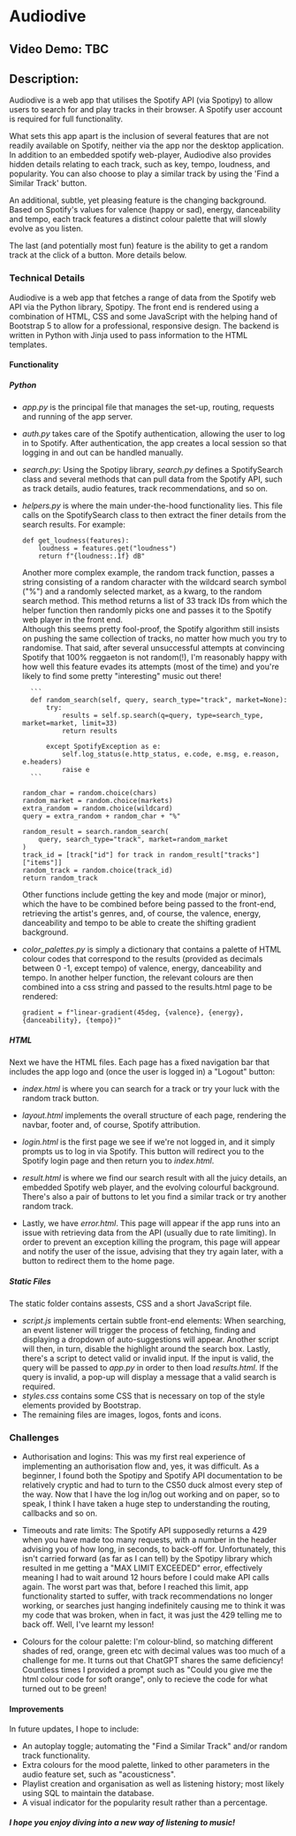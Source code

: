 # Audiodive
## Video Demo: TBC
## Description:
Audiodive is a web app that utilises the Spotify API (via Spotipy) to allow users to search for and play tracks in their browser. A Spotify user account is required for full functionality. 

What sets this app apart is the inclusion of several features that are not readily available on Spotify, neither via the app nor the desktop application. In addition to an embedded spotify web-player, Audiodive also provides hidden details relating to each track, such as key, tempo, loudness, and popularity. You can also choose to play a similar track by using the 'Find a Similar Track' button.

An additional, subtle, yet pleasing feature is the changing background. Based on Spotify's values for valence (happy or sad), energy, danceability and tempo, each track features a distinct colour palette that will slowly evolve as you listen.

The last (and potentially most fun) feature is the ability to get a random track at the click of a button. More details below.

### Technical Details
Audiodive is a web app that fetches a range of data from the Spotify web API via the Python library, Spotipy. The front end is rendered using a combination of HTML, CSS and some JavaScript with the helping hand of Bootstrap 5 to allow for a professional, responsive design. The backend is written in Python with Jinja used to pass information to the HTML templates.

#### Functionality
##### Python
- *app.py* is the principal file that manages the set-up, routing, requests and running of the app server.
- *auth.py* takes care of the Spotify authentication, allowing the user to log in to Spotify. After authentication, the app creates a local session so that logging in and out can be handled manually.
- *search.py*: Using the Spotipy library, *search.py* defines a SpotifySearch class and several methods that can pull data from the Spotify API, such as track details, audio features, track recommendations, and so on.
- *helpers.py* is where the main under-the-hood functionality lies. This file calls on the SpotifySearch class to then extract the finer details from the search results. For example:
    ```
    def get_loudness(features):
        loudness = features.get("loudness")
        return f"{loudness:.1f} dB"
    ```   
    Another more complex example, the random track function, passes a string consisting of a random character with the wildcard search symbol ("%") and a randomly selected market, as a kwarg, to the random search method. This method returns a list of 33 track IDs from which the helper function then randomly picks one and passes it to the Spotify web player in the front end.   
    Although this seems pretty fool-proof, the Spotify algorithm still insists on pushing the same collection of tracks, no matter how much you try to randomise. That said, after several unsuccessful attempts at convincing Spotify that 100% reggaeton is not random(!), I'm reasonably happy with how well this feature evades its attempts (most of the time) and you're likely to find some pretty "interesting" music out there!   

        ```
        def random_search(self, query, search_type="track", market=None):
            try:
                results = self.sp.search(q=query, type=search_type, market=market, limit=33)
                return results

            except SpotifyException as e:
                self.log_status(e.http_status, e.code, e.msg, e.reason, e.headers)
                raise e
        ```

    ```
    random_char = random.choice(chars)
    random_market = random.choice(markets)
    extra_random = random.choice(wildcard)
    query = extra_random + random_char + "%"

    random_result = search.random_search(
        query, search_type="track", market=random_market
    )
    track_id = [track["id"] for track in random_result["tracks"]["items"]]
    random_track = random.choice(track_id)
    return random_track
    ```
    Other functions include getting the key and mode (major or minor), which the have to be combined before being passed to the front-end, retrieving the artist's genres, and, of course, the valence, energy, danceability and tempo to be able to create the shifting gradient background.

- *color_palettes.py* is simply a dictionary that contains a palette of HTML colour codes that correspond to the results (provided as decimals between 0 -1, except tempo) of valence, energy, danceability and tempo. In another helper function, the relevant colours are then combined into a css string and passed to the results.html page to be rendered:

    `gradient = f"linear-gradient(45deg, {valence}, {energy}, {danceability}, {tempo})"`

##### HTML
Next we have the HTML files. Each page has a fixed navigation bar that includes the app logo and (once the user is logged in) a "Logout" button:
- *index.html* is where you can search for a track or try your luck with the random track button.   

- *layout.html* implements the overall structure of each page, rendering the navbar, footer and, of course, Spotify attribution.   

- *login.html* is the first page we see if we're not logged in, and it simply prompts us to log in via Spotify. This button will redirect you to the Spotify login page and then return you to *index.html*.   

- *result.html* is where we find our search result with all the juicy details, an embedded Spotify web player, and the evolving colourful background. There's also a pair of buttons to let you find a similar track or try another random track.

- Lastly, we have *error.html*. This page will appear if the app runs into an issue with retrieving data from the API (usually due to rate limiting). In order to prevent an exception killing the program, this page will appear and notify the user of the issue, advising that they try again later, with a button to redirect them to the home page.

##### Static Files
The static folder contains assests, CSS and a short JavaScript file.
- *script.js* implements certain subtle front-end elements: When searching, an event listener will trigger the process of fetching, finding and displaying a dropdown of auto-suggestions will appear. Another script will then, in turn, disable the highlight around the search box. Lastly, there's a script to detect valid or invalid input. If the input is valid, the query will be passed to *app.py* in order to then load *results.html*. If the query is invalid, a pop-up will display a message that a valid search is required.
- *styles.css* contains some CSS that is necessary on top of the style elements provided by Bootstrap.
- The remaining files are images, logos, fonts and icons. 

### Challenges
- Authorisation and logins: This was my first real experience of implementing an authorisation flow and, yes, it was difficult. As a beginner, I found both the Spotipy and Spotify API documentation to be relatively cryptic and had to turn to the CS50 duck almost every step of the way. Now that I have the log in/log out working and on paper, so to speak, I think I have taken a huge step to understanding the routing, callbacks and so on.   

- Timeouts and rate limits: The Spotify API supposedly returns a 429 when you have made too many requests, with a number in the header advising you of how long, in seconds, to back-off for. Unfortunately, this isn't carried forward (as far as I can tell) by the Spotipy library which resulted in me getting a "MAX LIMIT EXCEEDED" error, effectively meaning I had to wait around 12 hours before I could make API calls again. The worst part was that, before I reached this limit, app functionality started to suffer, with track recommendations no longer working, or searches just hanging indefinitely causing me to think it was my code that was broken, when in fact, it was just the 429 telling me to back off. Well, I've learnt my lesson!   

- Colours for the colour palette: I'm colour-blind, so matching different shades of red, orange, green etc with decimal values was too much of a challenge for me. It turns out that ChatGPT shares the same deficiency! Countless times I provided a prompt such as "Could you give me the html colour code for soft orange", only to recieve the code for what turned out to be green! 


#### Improvements
In future updates, I hope to include:
- An autoplay toggle; automating the "Find a Similar Track" and/or random track functionality.
- Extra colours for the mood palette, linked to other parameters in the audio feature set, such as "acousticness".
- Playlist creation and organisation as well as listening history; most likely using SQL to maintain the database.
- A visual indicator for the popularity result rather than a percentage.

##### I hope you enjoy diving into a new way of listening to music!
